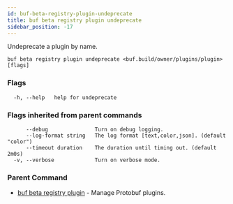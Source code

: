 ```yaml
---
id: buf-beta-registry-plugin-undeprecate
title: buf beta registry plugin undeprecate
sidebar_position: -17
---
```

Undeprecate a plugin by name.

```
buf beta registry plugin undeprecate <buf.build/owner/plugins/plugin> [flags]
```

### Flags

```
  -h, --help   help for undeprecate
```

### Flags inherited from parent commands

```
      --debug               Turn on debug logging.
      --log-format string   The log format [text,color,json]. (default "color")
      --timeout duration    The duration until timing out. (default 2m0s)
  -v, --verbose             Turn on verbose mode.
```

### Parent Command

* [buf beta registry plugin](buf-beta-registry-plugin.md)	 - Manage Protobuf plugins.

